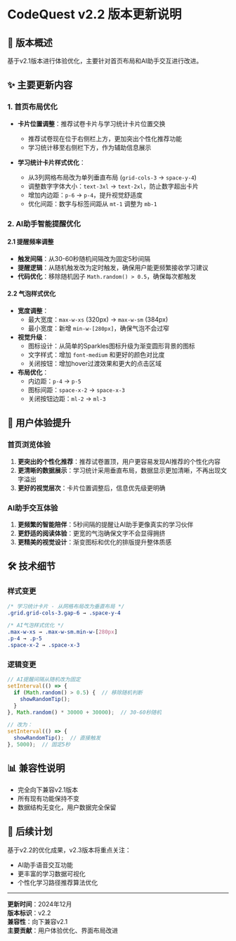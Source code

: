 # CodeQuest v2.2 版本更新说明

## 🚀 版本概述
基于v2.1版本进行体验优化，主要针对首页布局和AI助手交互进行改进。

## ✨ 主要更新内容

### 1. 首页布局优化
- **卡片位置调整**：推荐试卷卡片与学习统计卡片位置交换
  - 推荐试卷现在位于右侧栏上方，更加突出个性化推荐功能
  - 学习统计移至右侧栏下方，作为辅助信息展示

- **学习统计卡片样式优化**：
  - 从3列网格布局改为单列垂直布局 (`grid-cols-3` → `space-y-4`)
  - 调整数字字体大小：`text-3xl` → `text-2xl`，防止数字超出卡片
  - 增加内边距：`p-6` → `p-4`，提升视觉舒适度
  - 优化间距：数字与标签间距从 `mt-1` 调整为 `mb-1`

### 2. AI助手智能提醒优化

#### 2.1 提醒频率调整
- **触发间隔**：从30-60秒随机间隔改为固定5秒间隔
- **提醒逻辑**：从随机触发改为定时触发，确保用户能更频繁接收学习建议
- **代码优化**：移除随机因子 `Math.random() > 0.5`，确保每次都触发

#### 2.2 气泡样式优化
- **宽度调整**：
  - 最大宽度：`max-w-xs` (320px) → `max-w-sm` (384px)
  - 最小宽度：新增 `min-w-[280px]`，确保气泡不会过窄
- **视觉升级**：
  - 图标设计：从简单的Sparkles图标升级为渐变圆形背景的图标
  - 文字样式：增加 `font-medium` 和更好的颜色对比度
  - 关闭按钮：增加hover过渡效果和更大的点击区域
- **布局优化**：
  - 内边距：`p-4` → `p-5`
  - 图标间距：`space-x-2` → `space-x-3`
  - 关闭按钮边距：`ml-2` → `ml-3`

## 🎯 用户体验提升

### 首页浏览体验
1. **更突出的个性化推荐**：推荐试卷置顶，用户更容易发现AI推荐的个性化内容
2. **更清晰的数据展示**：学习统计采用垂直布局，数据显示更加清晰，不再出现文字溢出
3. **更好的视觉层次**：卡片位置调整后，信息优先级更明确

### AI助手交互体验
1. **更频繁的智能陪伴**：5秒间隔的提醒让AI助手更像真实的学习伙伴
2. **更舒适的阅读体验**：更宽的气泡确保文字不会显得拥挤
3. **更精美的视觉设计**：渐变图标和优化的排版提升整体质感

## 🛠️ 技术细节

### 样式变更
```css
/* 学习统计卡片 - 从网格布局改为垂直布局 */
.grid.grid-cols-3.gap-6 → .space-y-4

/* AI气泡样式优化 */
.max-w-xs → .max-w-sm.min-w-[280px]
.p-4 → .p-5
.space-x-2 → .space-x-3
```

### 逻辑变更
```javascript
// AI提醒间隔从随机改为固定
setInterval(() => {
  if (Math.random() > 0.5) {  // 移除随机判断
    showRandomTip();
  }
}, Math.random() * 30000 + 30000);  // 30-60秒随机

// 改为：
setInterval(() => {
  showRandomTip();  // 直接触发
}, 5000);  // 固定5秒
```

## 📊 兼容性说明
- 完全向下兼容v2.1版本
- 所有现有功能保持不变
- 数据结构无变化，用户数据完全保留

## 🔮 后续计划
基于v2.2的优化成果，v2.3版本将重点关注：
- AI助手语音交互功能
- 更丰富的学习数据可视化
- 个性化学习路径推荐算法优化

---

**更新时间**：2024年12月  
**版本标识**：v2.2  
**兼容性**：向下兼容v2.1  
**主要贡献**：用户体验优化、界面布局改进
